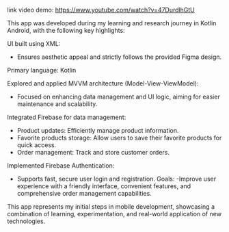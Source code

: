 link video demo:   https://www.youtube.com/watch?v=47DurdlhGtU


This app was developed during my learning and research journey in Kotlin Android, with the following key highlights:

UI built using XML:
- Ensures aesthetic appeal and strictly follows the provided Figma design.
  
Primary language: Kotlin

Explored and applied MVVM architecture (Model-View-ViewModel):
- Focused on enhancing data management and UI logic, aiming for easier maintenance and scalability.

Integrated Firebase for data management:
- Product updates: Efficiently manage product information.
- Favorite products storage: Allow users to save their favorite products for quick access.
- Order management: Track and store customer orders.

Implemented Firebase Authentication:
- Supports fast, secure user login and registration.
Goals:
-Improve user experience with a friendly interface, convenient features, and comprehensive order management capabilities.

This app represents my initial steps in mobile development, showcasing a combination of learning, experimentation, and real-world application of new technologies.
